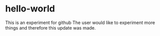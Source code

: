 # hello-world
This is an experiment for github
The user would like to experiment more things and therefore this update was made.
